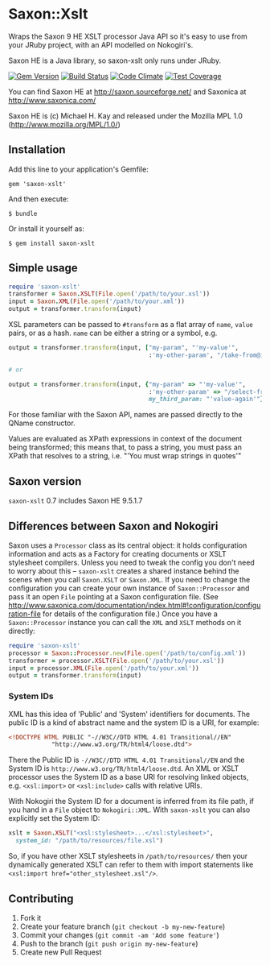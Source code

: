 # Saxon::Xslt

Wraps the Saxon 9 HE XSLT processor Java API so it's easy to use from your JRuby project, with an API modelled on Nokogiri's.

Saxon HE is a Java library, so saxon-xslt only runs under JRuby.

[![Gem Version](https://badge.fury.io/rb/saxon-xslt.svg)](http://badge.fury.io/rb/saxon-xslt)
[![Build Status](https://travis-ci.org/fidothe/saxon-xslt.png)](https://travis-ci.org/fidothe/saxon-xslt)
[![Code Climate](https://codeclimate.com/github/fidothe/saxon-xslt/badges/gpa.svg)](https://codeclimate.com/github/fidothe/saxon-xslt)
[![Test Coverage](https://codeclimate.com/github/fidothe/saxon-xslt/badges/coverage.svg)](https://codeclimate.com/github/fidothe/saxon-xslt/coverage)

You can find Saxon HE at http://saxon.sourceforge.net/ and Saxonica at http://www.saxonica.com/

Saxon HE is (c) Michael H. Kay and released under the Mozilla MPL 1.0 (http://www.mozilla.org/MPL/1.0/)

## Installation

Add this line to your application's Gemfile:

    gem 'saxon-xslt'

And then execute:

    $ bundle

Or install it yourself as:

    $ gem install saxon-xslt

## Simple usage

```ruby
require 'saxon-xslt'
transformer = Saxon.XSLT(File.open('/path/to/your.xsl'))
input = Saxon.XML(File.open('/path/to/your.xml'))
output = transformer.transform(input)
```

XSL parameters can be passed to `#transform` as a flat array of `name`, `value` pairs, or as a hash. `name` can be either a string or a symbol, e.g.

```ruby
output = transformer.transform(input, ["my-param", "'my-value'",
                                       :'my-other-param', "/take-from@id"])

# or

output = transformer.transform(input, {"my-param" => "'my-value'",
                                       :'my-other-param' => "/select-from@id",
                                       my_third_param: "'value-again'"})
```

For those familiar with the Saxon API, names are passed directly to the QName constructor.

Values are evaluated as XPath expressions in context of the document being transformed; this means
that, to pass a string, you must pass an XPath that resolves to a string, i.e. "'You must wrap strings in quotes'"

## Saxon version
`saxon-xslt` 0.7 includes Saxon HE 9.5.1.7

## Differences between Saxon and Nokogiri

Saxon uses a `Processor` class as its central object: it holds configuration information and acts as a Factory for creating documents or XSLT stylesheet compilers. Unless you need to tweak the config you don't need to worry about this – `saxon-xslt` creates a shared instance behind the scenes when you call `Saxon.XSLT` or `Saxon.XML`. If you need to change the configuration you can create your own instance of `Saxon::Processor` and pass it an open `File` pointing at a Saxon configuration file. (See http://www.saxonica.com/documentation/index.html#!configuration/configuration-file for details of the configuration file.) Once you have a `Saxon::Processor` instance you can call the `XML` and `XSLT` methods on it directly:

```ruby
require 'saxon-xslt'
processor = Saxon::Processor.new(File.open('/path/to/config.xml'))
transformer = processor.XSLT(File.open('/path/to/your.xsl'))
input = processor.XML(File.open('/path/to/your.xml'))
output = transformer.transform(input)
```

### System IDs
XML has this idea of 'Public' and 'System' identifiers for documents. The public ID is a kind of abstract name and the system ID is a URI, for example:

```xml
<!DOCTYPE HTML PUBLIC "-//W3C//DTD HTML 4.01 Transitional//EN"
            "http://www.w3.org/TR/html4/loose.dtd">
```

There the Public ID is `-//W3C//DTD HTML 4.01 Transitional//EN` and the System ID is `http://www.w3.org/TR/html4/loose.dtd`. An XML or XSLT processor uses the System ID as a base URI for resolving linked objects, e.g. `<xsl:import>` or `<xsl:include>` calls with relative URIs.

With Nokogiri the System ID for a document is inferred from its file path, if you hand in a `File` object to `Nokogiri::XML`. With `saxon-xslt` you can also explicitly set the System ID:

```ruby
xslt = Saxon.XSLT("<xsl:stylesheet>...</xsl:stylesheet>",
  system_id: "/path/to/resources/file.xsl")
```

So, if you have other XSLT stylesheets in `/path/to/resources/` then your dynamically generated XSLT can refer to them with import statements like `<xsl:import href="other_stylesheet.xsl"/>`.

## Contributing

1. Fork it
2. Create your feature branch (`git checkout -b my-new-feature`)
3. Commit your changes (`git commit -am 'Add some feature'`)
4. Push to the branch (`git push origin my-new-feature`)
5. Create new Pull Request
